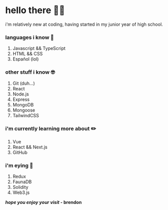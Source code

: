 # hello there 👋🏼

i'm relatively new at coding, having started in my junior year of high school.

### languages i know 🧠

1. Javascript && TypeScript
1. HTML && CSS
1. Español (lol)

### other stuff i know 🤓

1. Git (duh...)
1. React
1. Node.js
1. Express
1. MongoDB
1. Mongoose
1. TailwindCSS

### i'm currently learning more about ✏️

1. Vue
1. React && Next.js
1. GitHub

### i'm eying 👀

1. Redux
1. FaunaDB
1. Solidity
1. Web3.js

**_hope you enjoy your visit_ - brendon**
